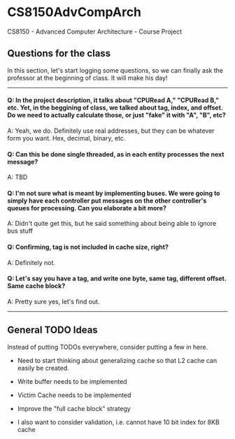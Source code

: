# CS8150AdvCompArch
CS8150 - Advanced Computer Architecture - Course Project

## Questions for the class
In this section, let's start logging some questions, so we can finally ask the 
professor at the beginning of class. It will make his day!

---

#### Q: In the project description, it talks about "CPURead A," "CPURead B," etc. Yet, in the beggining of class, we talked about tag, index, and offset. Do we need to actually calculate those, or just "fake" it with "A", "B", etc?

A: Yeah, we do. Definitely use real addresses, but they can be whatever form you want. Hex, decimal, binary, etc.

#### Q: Can this be done single threaded, as in each entity processes the next message?

A: TBD

#### Q: I'm not sure what is meant by implementing buses. We were going to simply have each controller put messages on the other controller's queues for processing. Can you elaborate a bit more? 

A: Didn't quite get this, but he said something about being able to ignore bus stuff

#### Q: Confirming, tag is not included in cache size, right?

A: Definitely not.

#### Q: Let's say you have a tag, and write one byte, same tag, different offset. Same cache block?

A: Pretty sure yes, let's find out.


---
## General TODO Ideas
Instead of putting TODOs everywhere, consider putting a few in here.

* Need to start thinking about generalizing cache so that L2 cache
can easily be created.
  
* Write buffer needs to be implemented
* Victim Cache needs to be implemented
* Improve the "full cache block" strategy
* I also want to consider validation, i.e. cannot have 10 bit index for 8KB cache